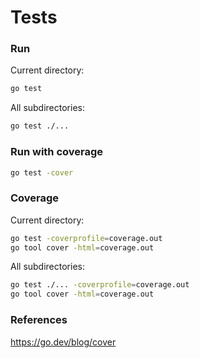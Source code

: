 # Tests


### Run

Current directory:
```bash 
go test
```

All subdirectories:
```bash
go test ./...
```

### Run with coverage

```bash
go test -cover
```

### Coverage

Current directory:
```bash
go test -coverprofile=coverage.out
go tool cover -html=coverage.out
```

All subdirectories:
```bash
go test ./... -coverprofile=coverage.out
go tool cover -html=coverage.out
```



### References

https://go.dev/blog/cover
